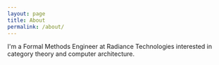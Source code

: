 ```yaml
---
layout: page
title: About
permalink: /about/
---
```


I'm a Formal Methods Engineer at Radiance Technologies interested in
category theory and computer architecture.
